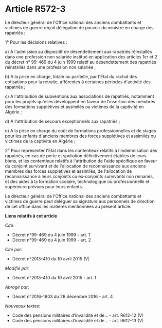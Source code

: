 # Article R572-3

Le directeur général de l'Office national des anciens combattants et victimes de guerre reçoit délégation de pouvoir du
ministre en charge des rapatriés : 

1° Pour les décisions relatives : 

a) A l'admission au dispositif de désendettement aux rapatriés réinstallés dans une profession non salariée institué en
application des articles 1er et 2 du décret n° 99-469 du 4 juin 1999 relatif au désendettement des rapatriés réinstallés dans
une profession non salariée ; 

b) A la prise en charge, totale ou partielle, par l'Etat du rachat des cotisations pour la retraite, afférentes à certaines
périodes d'activité des rapatriés ; 

c) A l'attribution de subventions aux associations de rapatriés, notamment pour les projets qu'elles développent en faveur de
l'insertion des membres des formations supplétives et assimilés ou victimes de la captivité en Algérie ; 

d) A l'attribution de secours exceptionnels aux rapatriés ; 

e) A la prise en charge du coût de formations professionnelles et de stages pour les enfants d'anciens membres des forces
supplétives et assimilés ou victimes de la captivité en Algérie ; 

2° Pour représenter l'Etat     dans les contentieux relatifs à l'indemnisation des rapatriés, en cas de perte et spoliation
définitivement établies de leurs biens, et les contentieux relatifs à l'attribution de l'aide spécifique en faveur du
conjoint survivant et de l'allocation de reconnaissance aux anciens membres des forces supplétives et assimilés, de
l'allocation de reconnaissance à leurs conjoints ou ex-conjoints survivants non remariés, et des aides à la formation
scolaire, technologique ou professionnelle et supérieure prévues pour leurs enfants. 

Le directeur général de l'Office national des anciens combattants et victimes de guerre peut déléguer sa signature aux
personnels de direction de cet office dans les matières mentionnées au présent article.

**Liens relatifs à cet article**

_Cite_:

  - Décret n°99-469 du 4 juin 1999 - art. 1
  - Décret n°99-469 du 4 juin 1999 - art. 2

_Cité par_:

  - Décret n°2015-410 du 10 avril 2015 (V)

_Modifié par_:

  - Décret n°2015-410 du 10 avril 2015 - art. 1

_Abrogé par_:

  - Décret n°2016-1903 du 28 décembre 2016 - art. 4

_Nouveaux textes_:

  - Code des pensions militaires d'invalidité et de... - art. R612-12 (V)
  - Code des pensions militaires d'invalidité et de... - art. R612-13 (V)
